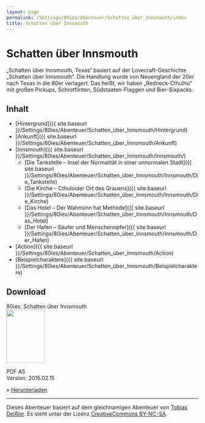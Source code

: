 ```yaml
---
layout: page
permalink: /Settings/80ies/Abenteuer/Schatten_über_Innsmouth/index
title: Schatten über Innsmouth
---
```


# Schatten über Innsmouth

&bdquo;Schatten über Innsmouth, Texas&ldquo; basiert auf der Lovecraft-Geschichte &bdquo;Schatten über Innsmouth&ldquo;. Die Handlung wurde von Neuengland der 20er nach Texas in die 80er verlagert. Das heißt, wir haben &bdquo;Redneck-Cthulhu&ldquo; mit großen Pickups, Schrotflinten, Südstaaten-Flaggen und Bier-Sixpacks.

## Inhalt

- [Hintergrund]({{ site.baseurl }}/Settings/80ies/Abenteuer/Schatten_über_Innsmouth/Hintergrund)
- [Ankunft]({{ site.baseurl }}/Settings/80ies/Abenteuer/Schatten_über_Innsmouth/Ankunft)
- [Innsmouth]({{ site.baseurl }}/Settings/80ies/Abenteuer/Schatten_über_Innsmouth/Innsmouth/)
  - [Die Tankstelle &ndash; Insel der Normalität in einer unnormalen Stadt]({{ site.baseurl }}/Settings/80ies/Abenteuer/Schatten_über_Innsmouth/Innsmouth/Die_Tankstelle)
  - [Die Kirche &ndash; Cthuloider Ort des Grauens]({{ site.baseurl }}/Settings/80ies/Abenteuer/Schatten_über_Innsmouth/Innsmouth/Die_Kirche)
  - [Das Hotel &ndash; Der Wahnsinn hat Methode]({{ site.baseurl }}/Settings/80ies/Abenteuer/Schatten_über_Innsmouth/Innsmouth/Das_Hotel)
  - [Der Hafen &ndash; Säufer und Menschenopfer]({{ site.baseurl }}/Settings/80ies/Abenteuer/Schatten_über_Innsmouth/Innsmouth/Der_Hafen)
- [Action]({{ site.baseurl }}/Settings/80ies/Abenteuer/Schatten_über_Innsmouth/Action)
- [Beispielcharaktere]({{ site.baseurl }}/Settings/80ies/Abenteuer/Schatten_über_Innsmouth/Beispielcharaktere)

## Download

<div class="row row-cols-1 row-cols-sm-2 row-cols-xl-3 g-4">
    <div class="col">
        <div class="card bg-blue text-light">
            <div class="card-header">80ies: Schatten über Innsmouth</div>
            <div class="card-body">
                <img class="border border-white float-start me-4" src="{{ site.baseurl }}/assets/images/thumbnails/80ies-innsmouth.png" width="100" height="140">
                <p>PDF A5<br/>
                Version: 2015.02.15</p>
                <p>&raquo; <a class="text-light" href="{{ site.baseurl }}/Downloads/Abenteuer/lite-80ies-innsmouth_2015-02-15.pdf">Herunterladen</a></p>
            </div>
        </div>
    </div>
</div>

***

Dieses Abenteuer basiert auf dem gleichnamigen Abenteuer von [Tobias Deißler](http://randpatrouille.de/Abenteuer.xhtml). Es steht unter der Lizenz [CreativeCommons BY-NC-SA](http://creativecommons.org/licenses/by-nc-sa/4.0/).
